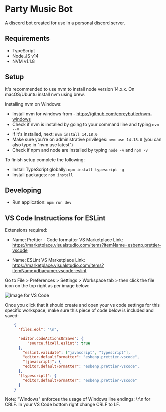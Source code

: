 
# Party Music Bot
A discord bot created for use in a personal discord server.

## Requirements
- TypeScript
- Node.JS v14
- NVM v1.1.8



## Setup

It's recommended to use nvm to install node version 14.x.x.  On macOS/Ubuntu install nvm using brew. 

Installing nvm on Windows:

- Install nvm for windows from - https://github.com/coreybutler/nvm-windows
- Check if nvm is installed by going to your command line and typing `nvm --v`
- If it's installed, next: `nvm install 14.18.0`
- Make sure you're on administrative privileges: `nvm use 14.18.0` (you can also type in "nvm use latest")
- Check if npm and node are installed by typing `node -v` and `npm -v`


To finish setup complete the following:

- Install TypeScript globally: `npm install typescript -g`
- Install packages: `npm install`


## Developing

- Run application: `npm run dev`

## VS Code Instructions for ESLint

 Extensions required: 
 - Name: Prettier - Code formatter
   VS Marketplace Link: https://marketplace.visualstudio.com/items?itemName=esbenp.prettier-vscode

 - Name: ESLint
   VS Marketplace Link: https://marketplace.visualstudio.com/items?itemName=dbaeumer.vscode-eslint

Go to File > Preferences > Settings > Workspace tab > then click the file icon on the top right as per image below:

![Image for VS Code](https://i.imgur.com/d8EKszE.png)

Once you click that it should create and open your vs code settings for this specific workspace, make sure this piece of code below is included and saved:

```JSON
    {
      "files.eol": "\n",

      "editor.codeActionsOnSave": {
          "source.fixAll.eslint": true
      },
        "eslint.validate": ["javascript", "typescript"],
        "editor.defaultFormatter": "esbenp.prettier-vscode",
        "[javascript]": {
        "editor.defaultFormatter": "esbenp.prettier-vscode", 
      },
      "[typescript]": {
        "editor.defaultFormatter": "esbenp.prettier-vscode"
      }
    }
```
Note: "Windows" enforces the usage of Windows line endings: \r\n for CRLF. In your VS Code bottom right change CRLF to LF.